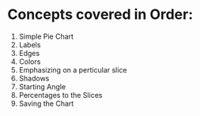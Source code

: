 # Concepts covered in Order:
1. Simple Pie Chart
2. Labels
3. Edges
4. Colors
5. Emphasizing on a perticular slice
6. Shadows
7. Starting Angle
8. Percentages to the Slices
9. Saving the Chart
